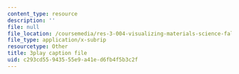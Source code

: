 ```yaml
---
content_type: resource
description: ''
file: null
file_location: /coursemedia/res-3-004-visualizing-materials-science-fall-2017/c293cd55943555e9a41ed6fb4f5b3c2f_peJUDjHJGb4.vtt
file_type: application/x-subrip
resourcetype: Other
title: 3play caption file
uid: c293cd55-9435-55e9-a41e-d6fb4f5b3c2f
---
```

